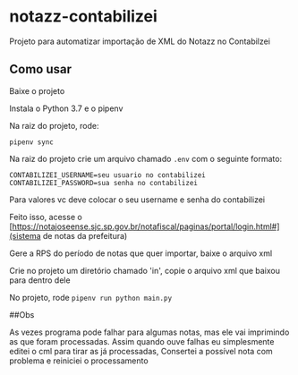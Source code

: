 # notazz-contabilizei
Projeto para automatizar importação de XML do Notazz no Contabilzei

## Como usar

Baixe o projeto

Instala o Python 3.7 e o pipenv

Na raiz do projeto, rode:

`pipenv sync`

Na raiz do projeto crie um arquivo chamado `.env` com o seguinte formato:

```
CONTABILIZEI_USERNAME=seu usuario no contabilizei
CONTABILIZEI_PASSWORD=sua senha no contabilizei
```

Para valores vc deve colocar o seu username e senha do contabilizei

Feito isso, acesse o [https://notajoseense.sjc.sp.gov.br/notafiscal/paginas/portal/login.html#](sistema de notas da prefeitura)

Gere a RPS do período de notas que quer importar, baixe o arquivo xml

Crie no projeto um diretório chamado 'in', copie o arquivo xml que baixou para dentro dele

No projeto, rode `pipenv run python main.py`

##Obs

As vezes programa pode falhar para algumas notas, mas ele vai imprimindo as que foram processadas.
Assim quando ouve falhas eu simplesmente editei o cml para tirar as já processadas,
Consertei a possível nota com problema e reiniciei o processamento

